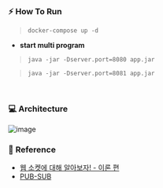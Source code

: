 ### ⚡ **How To Run**
> `docker-compose up -d`
- **start multi program**
> `java -jar -Dserver.port=8080 app.jar`

> `java -jar -Dserver.port=8081 app.jar`

</br>

### 💻 **Architecture**

![image](https://user-images.githubusercontent.com/106054507/211760155-85710152-3533-4cee-9fab-84293a35ed68.png)


### 📃 **Reference**
- [웹 소켓에 대해 알아보자! - 이론 편](https://tecoble.techcourse.co.kr/post/2021-08-14-web-socket/)
- [PUB-SUB](https://www.bmc.com/blogs/pub-sub-publish-subscribe/)
